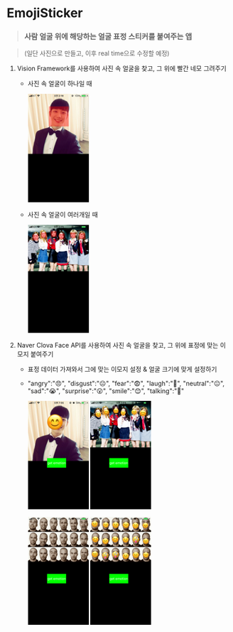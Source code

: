 # EmojiSticker
> ### 사람 얼굴 위에 해당하는 얼굴 표정 스티커를 붙여주는 앱 

> (일단 사진으로 만들고, 이후 real time으로 수정할 예정)

1. Vision Framework를 사용하여 사진 속 얼굴을 찾고, 그 위에 빨간 네모 그려주기

	- 사진 속 얼굴이 하나일 때
	
		<img src="./img/1.png" width="30%">
	
	- 사진 속 얼굴이 여러개일 때
	
		<img src="./img/2.png" width="30%"> 
	
2. Naver Clova Face API를 사용하여 사진 속 얼굴을 찾고, 그 위에 표정에 맞는 이모지 붙여주기

	- 표정 데이터 가져와서 그에 맞는 이모지 설정 & 얼굴 크기에 맞게 설정하기
	- "angry":"😠", "disgust":"☹️", "fear":"😨", "laugh":"🤣", "neutral":"😐", "sad":"😭", "surprise":"😮", "smile":"😊", "talking":"🤪"
	
		<img src="./img/3_.png" width="30%">   <img src="./img/4_.png" width="30%">
	
		<img src="./img/5.png" width="30%">   <img src="./img/6.png" width="30%">